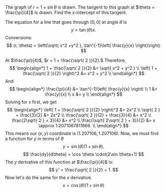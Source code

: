 
The graph of $r = 1 + \sin \theta$ is drawn. The tangent to this graph at $\theta = \frac{\pi}{4}$ is drawn. Find the $x$-intercept of this tangent.

The equation for a line that goes through $(0,0)$ at angle $\theta$ is $$y = \tan(\theta)x.$$
Conversions:
$$
(r, \theta) = \left(\sqrt{ x^2 +y^2 }, \tan^{-1}\left( \frac{y}{x} \right)\right)
$$

At $\frac{\pi}{4}$, $r = 1 + \frac{\sqrt{ 2 }}{2}.$ Therefore, 
$$
\begin{align*}
1 + \frac{\sqrt{ 2 }}{2} &= \sqrt{ x^2 + y^2 } \\
\left( 1 + \frac{\sqrt{ 2 }}{2} \right)^2 &= x^2 + y^2 \\
\end{align*}
$$
And $$
\begin{align*}
\frac{\pi}{4} &= \tan^{-1}\left( \frac{y}{x} \right) \\
1 &= \frac{y}{x} \\
x &= y \\
\end{align*}
$$
Solving for $x$ first, we get
$$
\begin{align*}
\left( 1 + \frac{\sqrt{ 2 }}{2} \right)^2 &= 2x^2 \\
\sqrt{ 2 } + \frac{3}{2} &= 2x^2 \\
\frac{\sqrt{ 2 }}{2} + \frac{3}{4} &= x^2 \\
\frac{2\sqrt{ 2 } + 3}{4} &= x^2 \\
\frac{\sqrt{ 2\sqrt{ 2 } + 3}}{2} &= x \approx 1.2071067811866. \\
\end{align*}
$$
This means our $(x, y)$ coordinate is $(1.207106, 1.207106).$ 
Now, we must find a function for $y$ in terms of $\theta$
$$y =\sin\left(\theta\right)\left(1 + \sin\theta\right).$$
$$
\frac{dy}{d\theta} = \cos \theta \cdot(2\sin \theta+1)
$$
The $y$ derivative of this function at $\frac{\pi}{4}$ is:
$$
y' = \frac{\sqrt{ 2 }}{2} + 1.
$$
Now let's do the same for the $x$ derivative.
$$
x=\cos\left(\theta\right)\left(1+\sin\theta\right)
$$
